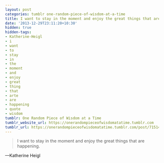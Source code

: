```yaml
---
layout: post
categories: tumblr one-random-piece-of-wisdom-at-a-time
title: I want to stay in the moment and enjoy the great things that are happening.
date: '2013-12-29T23:11:20+10:30'
hidden: true
hidden-tags:
- Katherine-Heigl
- i
- want
- to
- stay
- in
- the
- moment
- and
- enjoy
- great
- thing
- that
- arte
- are
- happening
- quote
- wisdom
tumblr: One Random Piece of Wisdom at a Time
tumblr_website_url: https://onerandompieceofwisdomatatime.tumblr.com
tumblr_url: https://onerandompieceofwisdomatatime.tumblr.com/post/71514731375/i-want-to-stay-in-the-moment-and-enjoy-the-great
---
```

> I want to stay in the moment and enjoy the great things that are happening.

—Katherine Heigl

